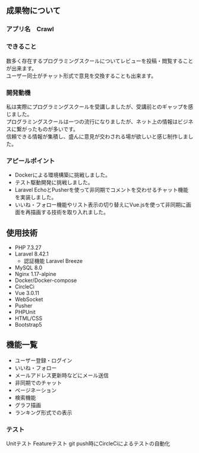## 成果物について
### アプリ名　Crawl
### できること
数多く存在するプログラミングスクールについてレビューを投稿・閲覧することが出来ます。  
ユーザー同士がチャット形式で意見を交換することも出来ます。
### 開発動機
私は実際にプログラミングスクールを受講しましたが、受講前とのギャップを感じました。  
プログラミングスクールは一つの流行になりましたが、ネット上の情報はビジネスに繋がったものが多いです。  
信頼できる情報が集積し、盛んに意見が交わされる場が欲しいと感じ制作しました。
### アピールポイント
- Dockerによる環境構築に挑戦しました。
- テスト駆動開発に挑戦しました。
- Laravel EchoとPusherを使って非同期でコメントを交わせるチャット機能を実装しました。
- いいね・フォロー機能やリスト表示の切り替えにVue.jsを使って非同期に画面を再描画する技術を取り入れました。


## 使用技術
- PHP 7.3.27
- Laravel 8.42.1
  - 認証機能 Laravel Breeze
- MySQL 8.0
- Nginx 1.17-alpine
- Docker/Docker-compose
- CircleCi
- Vue 3.0.11
- WebSocket
- Pusher
- PHPUnit
- HTML/CSS
- Bootstrap5

## 機能一覧
- ユーザー登録・ログイン
- いいね・フォロー
- メールアドレス更新時などにメール送信
- 非同期でのチャット
- ページネーション
- 検索機能
- グラフ描画
- ランキング形式での表示
### テスト
Unitテスト
Featureテスト
git push時にCircleCiによるテストの自動化